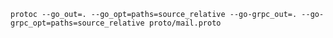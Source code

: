 `protoc --go_out=. --go_opt=paths=source_relative --go-grpc_out=. --go-grpc_opt=paths=source_relative proto/mail.proto`
